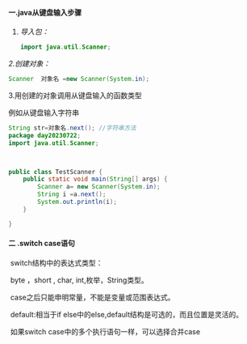 #### 一.java从键盘输入步骤

1. *导入包：*

   ```java
   import java.util.Scanner;
   ```

*2.创建对象：*

```java
Scanner  对象名 =new Scanner(System.in);
```

3.用创建的对象调用从键盘输入的函数类型

例如从键盘输入字符串

```java
String str=对象名.next(); //字符串方法
package day20230722;
import java.util.Scanner;



public class TestScanner {
    public static void main(String[] args) {
        Scanner a= new Scanner(System.in);
        String i =a.next();
        System.out.println(i);
    }

}

```

#### 二 .switch  case语句

​	switch结构中的表达式类型：

​			byte  ，short , char, int,枚举，String类型。

​	case之后只能申明常量，不能是变量或范围表达式。

​	default:相当于if  else中的else,default结构是可选的，而且位置是灵活的。

​	如果switch case中的多个执行语句一样，可以选择合并case 
